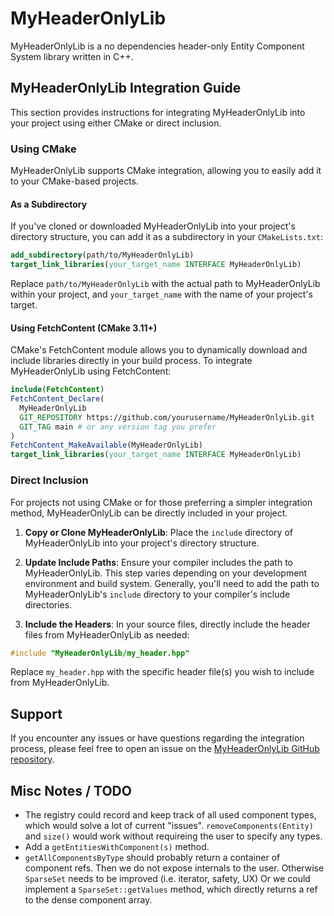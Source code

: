 # MyHeaderOnlyLib

MyHeaderOnlyLib is a no dependencies header-only Entity Component System library written in C++.

## MyHeaderOnlyLib Integration Guide

This section provides instructions for integrating MyHeaderOnlyLib into your project using either CMake or direct inclusion.

### Using CMake

MyHeaderOnlyLib supports CMake integration, allowing you to easily add it to your CMake-based projects.

#### As a Subdirectory

If you've cloned or downloaded MyHeaderOnlyLib into your project's directory structure, you can add it as a subdirectory in your `CMakeLists.txt`:

```cmake
add_subdirectory(path/to/MyHeaderOnlyLib)
target_link_libraries(your_target_name INTERFACE MyHeaderOnlyLib)
```

Replace `path/to/MyHeaderOnlyLib` with the actual path to MyHeaderOnlyLib within your project, and `your_target_name` with the name of your project's target.

#### Using FetchContent (CMake 3.11+)

CMake's FetchContent module allows you to dynamically download and include libraries directly in your build process. To integrate MyHeaderOnlyLib using FetchContent:

```cmake
include(FetchContent)
FetchContent_Declare(
  MyHeaderOnlyLib
  GIT_REPOSITORY https://github.com/yourusername/MyHeaderOnlyLib.git
  GIT_TAG main # or any version tag you prefer
)
FetchContent_MakeAvailable(MyHeaderOnlyLib)
target_link_libraries(your_target_name INTERFACE MyHeaderOnlyLib)
```

### Direct Inclusion

For projects not using CMake or for those preferring a simpler integration method, MyHeaderOnlyLib can be directly included in your project.

1. **Copy or Clone MyHeaderOnlyLib**: Place the `include` directory of MyHeaderOnlyLib into your project's directory structure.

2. **Update Include Paths**: Ensure your compiler includes the path to MyHeaderOnlyLib. This step varies depending on your development environment and build system. Generally, you'll need to add the path to MyHeaderOnlyLib's `include` directory to your compiler's include directories.

3. **Include the Headers**: In your source files, directly include the header files from MyHeaderOnlyLib as needed:

```cpp
#include "MyHeaderOnlyLib/my_header.hpp"
```

Replace `my_header.hpp` with the specific header file(s) you wish to include from MyHeaderOnlyLib.

## Support

If you encounter any issues or have questions regarding the integration process, please feel free to open an issue on the [MyHeaderOnlyLib GitHub repository](https://github.com/yourusername/MyHeaderOnlyLib/issues).

## Misc Notes / TODO

- The registry could record and keep track of all used component types, which would solve a lot of current "issues". ```removeComponents(Entity)``` and ```size()``` would work without requireing the user to specify any types.
- Add a ```getEntitiesWithComponent(s)``` method.
- ```getAllComponentsByType``` should probably return a container of component refs. Then we do not expose internals to the user. 
	Otherwise ```SparseSet``` needs to be improved (i.e. iterator, safety, UX)
	Or we could implement a ```SparseSet::getValues``` method, which directly returns a ref to the dense component array.